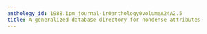 ```yaml
---
anthology_id: 1988.ipm_journal-ir0anthology0volumeA24A2.5
title: A generalized database directory for nondense attributes
---
```

